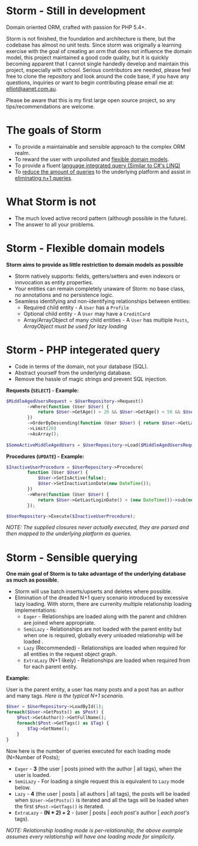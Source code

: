Storm - Still in development
============================

Domain oriented ORM, crafted with passion for PHP 5.4+.

Storm is not finished, the foundation and architecture is there, but the codebase has almost no unit tests. Since storm was originally a learning exercise with the goal of creating an orm that does not influence the domain model, this project maintained a good code quality, but it is quickly becoming apparent that I cannot single handedly develop and maintain this project, especially with school. Serious contributors are needed, please feel free to clone the repository and look around the code base, if you have any questions, inquiries or want to begin contributing please email me at: [elliot@aanet.com.au](mailto:elliot@aanet.com.au).

Please be aware that this is my first large open source project, so any tips/recommendations are welcome.

The goals of Storm
==================
 - To provide a maintainable and sensible approach to the complex ORM realm.
 - To reward the user with unpolluted and [flexible domain models](#domainmodels).
 - To provide a fluent [language integrated query (Similar to C#'s LINQ)](#phpinq)
 - To [reduce the amount of queries](#queries) to the underlying platform and assist in [eliminating n+1 queries](#queries).

What Storm is not
=================
 - The much loved active record pattern (although possible in the future).
 - The answer to all your problems.

<a name="domainmodels"></a>Storm - Flexible domain models
=========================================================
**Storm aims to provide as little restriction to domain models as possible**
 - Storm natively supports: fields, getters/setters and even indexors or innvocation as entity properties.
 - Your entities can remain completely unaware of Storm: no base class, no annotations and no persistence logic.
 - Seamless identifying and non-identifying relationships between entities:
     - Required child entity - A `User` has a `Profile`
     - Optional child entity - A `User` may have a `CreditCard`
     - Array/ArrayObject of many child entities - A `User` has multiple `Posts`, *ArrayObject must be used for lazy loading*
 
<a name="phpinq"></a>Storm - PHP integerated query
==================================================
 - Code in terms of the domain, not your database (SQL).
 - Abstract yourself from the underlying database.
 - Remove the hassle of magic strings and prevent SQL injection.

**Requests (`SELECT`) - Example:**
```php
$MiddleAgedUsersRequest = $UserRepository->Request()
        ->Where(function (User $User) {
            return $User->GetAge() > 20 && $User->GetAge() < 50 && $User->IsActive();
        })
        ->OrderByDescending(function (User $User) { return $User->GetLastLoginDate(); })
        ->Limit(20)
        ->AsArray();
        
$SomeActiveMiddleAgedUsers = $UserRepository->Load($MiddleAgedUsersRequest);
```


**Procedures (`UPDATE`) - Example:**
```php
$InactiveUserProcedure = $UserRepository->Procedure(
        function (User $User) {
            $User->SetIsActive(false);
            $User->SetInactivationDate(new DateTime());
        })
        ->Where(function (User $User) {
            return $User->GetLastLoginDate() < (new DateTime())->sub(new DateInterval('P2Y'));
        }); 

$UserRepository->Execute($InactiveUserProcedure);
```

*NOTE: The supplied closures never actually executed, they are parsed and then mapped to the underlying platform as queries.*


<a name="queries"></a>Storm - Sensible querying
===============================================
**One main goal of Storm is to take advantage of the underlying database as much as possible.**
 - Storm will use batch inserts/upserts and deletes where possible.
 - Elimination of the dreaded N+1 query scenario introduced by excessive lazy loading. With storm, there are currenlty multiple relationship loading implementations:
     - `Eager` - Relationships are loaded along with the parent and children are joined where appropriate.
     - `SemiLazy` - Relationships are not loaded with the parent entity but when one is required, globally every unloaded relationship will be loaded .
     - `Lazy` (Recommended) - Relationships are loaded when required for all entities in the request object graph.
     - `ExtraLazy` (N+1 likely) - Relationships are loaded when required from for each parent entity.



**Example:**

User is the parent entity, a user has many posts and a post has an author and many tags.
*Here is the typical N+1 scenario.*
```php
$User = $UserRepository->LoadById(1);
foreach($User->GetPosts() as $Post) {
    $Post->GetAuthor()->GetFullName();
    foreach($Post->GetTags() as $Tag) {
        $Tag->GetName();
    }
}
```
Now here is the number of queries executed for each loading mode (N=Number of Posts);
 - `Eager` - **3** (the user | posts joined with the author | all tags), when the user is loaded.
 - `SemiLazy` - For loading a single request this is equivalent to `Lazy` mode below.
 - `Lazy` - **4** (the user | posts | all authors | all tags), the posts will be loaded when `$User->GetPosts()` is iterated and all the tags will be loaded when the first `$Post->GetTags()` is iterated.
 - `ExtraLazy` - **(N * 2) + 2** - (user | posts | *each post's* author | *each post's* tags).

*NOTE: Relationship loading mode is per-relationship, the above example assumes every relationship will have one loading mode for simplicity.*
